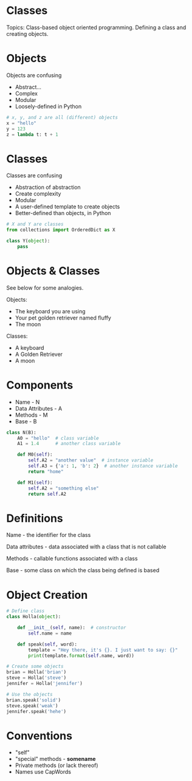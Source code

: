 # Classes

Topics: 
Class-based object oriented programming. 
Defining a class and creating objects.


# Objects

Objects are confusing

* Abstract...
* Complex
* Modular
* Loosely-defined in Python

```python
# x, y, and z are all (different) objects
x = "hello"
y = 123
z = lambda t: t + 1
```


# Classes

Classes are confusing

* Abstraction of abstraction
* Create complexity
* Modular
* A user-defined template to create objects
* Better-defined than objects, in Python

```python
# X and Y are classes
from collections import OrderedDict as X

class Y(object):
    pass
```


# Objects & Classes

See below for some analogies.

Objects:

* The keyboard you are using
* Your pet golden retriever named fluffy
* The moon

Classes:

* A keyboard
* A Golden Retriever
* A moon


# Components

* Name - N
* Data Attributes - A
* Methods - M
* Base - B

```python
class N(B):
    A0 = "hello"  # class variable
    A1 = 1.4      # another class variable

    def M0(self):
        self.A2 = "another value"  # instance variable
        self.A3 = {'a': 1, 'b': 2}  # another instance variable
        return "home"

    def M1(self):
        self.A2 = "something else"
        return self.A2
```


# Definitions

Name - the identifier for the class

Data attributes - data associated with a class that is not callable

Methods - callable functions associated with a class

Base - some class on which the class being defined is based


# Object Creation

```python
# Define class
class Holla(object):

    def __init__(self, name):  # constructor
        self.name = name

    def speak(self, word):
        template = "Hey there, it's {}. I just want to say: {}"
        print(template.format(self.name, word))

# Create some objects
brian = Holla('brian')
steve = Holla('steve')
jennifer = Holla('jennifer')

# Use the objects
brian.speak('solid')
steve.speak('weak')
jennifer.speak('hehe')
```


# Conventions

* "self"
* "special" methods - __somename__
* Private methods (or lack thereof)
* Names use CapWords
